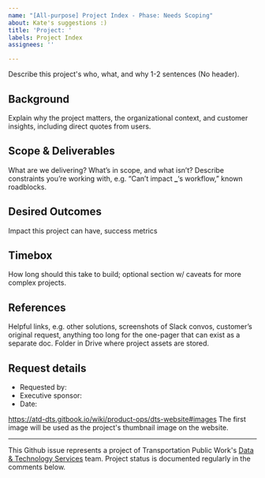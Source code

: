 ```yaml
---
name: "[All-purpose] Project Index - Phase: Needs Scoping"
about: Kate's suggestions :)
title: 'Project: '
labels: Project Index
assignees: ''

---
```


<!-- Description:
Write a concise, jargon + acronym-free 1-2 sentences. This text appears on the "Projects" page, so should be easy for any visitor, from a Council member to a prospective DTS intern, to understand. You may follow one of these loose formulas:

This [initiative/enhancement/new application] will [adds value] for [customer].
-->

Describe this project's who, what, and why 1-2 sentences (No header).

## Background 

Explain why the project matters, the organizational context, and customer insights, including direct quotes from users.

## Scope & Deliverables

What are we delivering? What’s in scope, and what isn’t? Describe constraints you’re working with, e.g. “Can’t impact **\_**‘s workflow,” known roadblocks.

## Desired Outcomes

Impact this project can have, success metrics

## Timebox

How long should this take to build; optional section w/ caveats for more complex projects.

## References

Helpful links, e.g. other solutions, screenshots of Slack convos, customer’s original request, anything too long for the one-pager that can exist as a separate doc. Folder in Drive where project assets are stored.

## Request details
- Requested by:
- Executive sponsor:
- Date:

<!-- + Image  (No Header) (No Header) + -->
https://atd-dts.gitbook.io/wiki/product-ops/dts-website#images
The first image will be used as the project's thumbnail image on the website.

---
This Github issue represents a project of Transportation Public Work's [Data & Technology Services](https://austinmobility.io/) team. Project status is documented regularly in the comments below.

<!-- 
Don't forget to: 
- Add a new "Project:" label here: https://github.com/cityofaustin/atd-data-tech/labels. Use the hex code #3D3D3D. 
- Add "Workgroup:" and "Type:" labels

Next steps:
An automated script captures new "Project Index" issues and opens a project evaluation in the DTS Portal https://atd.knack.com/dts#project-evaluation
-->
